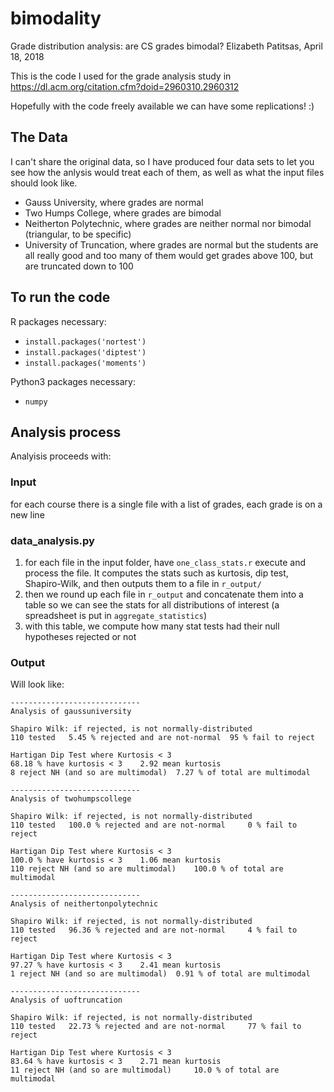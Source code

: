 # bimodality
Grade distribution analysis: are CS grades bimodal?
Elizabeth Patitsas, April 18, 2018

This is the code I used for the grade analysis study in https://dl.acm.org/citation.cfm?doid=2960310.2960312

Hopefully with the code freely available we can have some replications! :)

## The Data
I can't share the original data, so I have produced four data sets to let you see
how the anlysis would treat each of them, as well as what the input files should look like.

* Gauss University, where grades are normal
* Two Humps College, where grades are bimodal
* Neitherton Polytechnic, where grades are neither normal nor bimodal (triangular, to be specific)
* University of Truncation, where grades are normal but the students are all really good and too many of them would get grades above 100, but are truncated down to 100

## To run the code

R packages necessary:
* `install.packages('nortest')`
* `install.packages('diptest')`
* `install.packages('moments')`

Python3 packages necessary:
* `numpy`

## Analysis process

Analyisis proceeds with:

### Input
for each course there is a single file with a list of grades, each grade is on a new line

### data_analysis.py
1. for each file in the input folder, have `one_class_stats.r` execute and process the file. It computes the stats such as kurtosis, dip test, Shapiro-Wilk, and then outputs them to a file in `r_output/`
1. then we round up each file in `r_output` and concatenate them into a table so we can see the stats for all distributions of interest (a spreadsheet is put in `aggregate_statistics`)
1. with this table, we compute how many stat tests had their null hypotheses rejected or not

### Output

Will look like:
```
-----------------------------
Analysis of gaussuniversity 

Shapiro Wilk: if rejected, is not normally-distributed
110 tested	 5.45 % rejected and are not-normal	 95 % fail to reject

Hartigan Dip Test where Kurtosis < 3
68.18 % have kurtosis < 3	 2.92 mean kurtosis
8 reject NH (and so are multimodal)	 7.27 % of total are multimodal

-----------------------------
Analysis of twohumpscollege 

Shapiro Wilk: if rejected, is not normally-distributed
110 tested	 100.0 % rejected and are not-normal	 0 % fail to reject

Hartigan Dip Test where Kurtosis < 3
100.0 % have kurtosis < 3	 1.06 mean kurtosis
110 reject NH (and so are multimodal)	 100.0 % of total are multimodal

-----------------------------
Analysis of neithertonpolytechnic 

Shapiro Wilk: if rejected, is not normally-distributed
110 tested	 96.36 % rejected and are not-normal	 4 % fail to reject

Hartigan Dip Test where Kurtosis < 3
97.27 % have kurtosis < 3	 2.41 mean kurtosis
1 reject NH (and so are multimodal)	 0.91 % of total are multimodal

-----------------------------
Analysis of uoftruncation 

Shapiro Wilk: if rejected, is not normally-distributed
110 tested	 22.73 % rejected and are not-normal	 77 % fail to reject

Hartigan Dip Test where Kurtosis < 3
83.64 % have kurtosis < 3	 2.71 mean kurtosis
11 reject NH (and so are multimodal)	 10.0 % of total are multimodal
```
